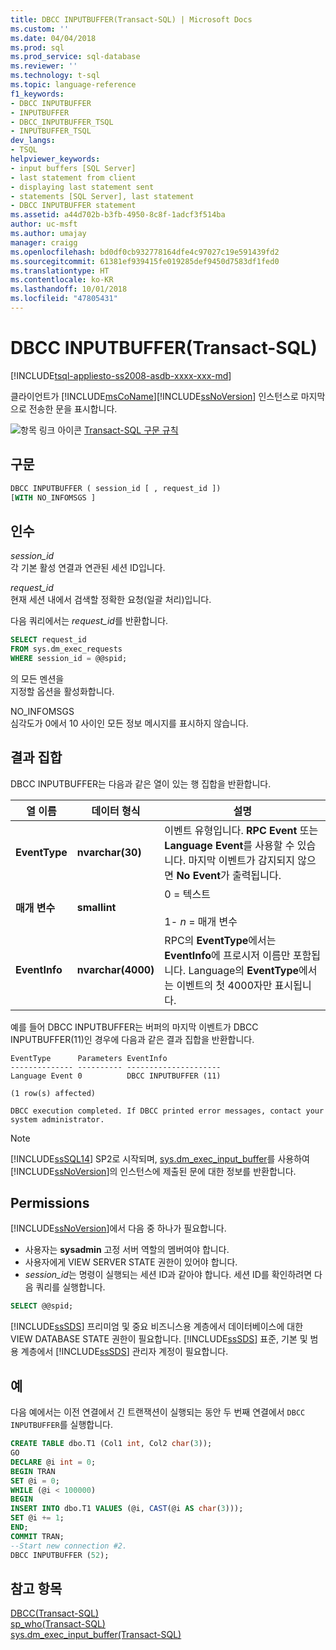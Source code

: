 ```yaml
---
title: DBCC INPUTBUFFER(Transact-SQL) | Microsoft Docs
ms.custom: ''
ms.date: 04/04/2018
ms.prod: sql
ms.prod_service: sql-database
ms.reviewer: ''
ms.technology: t-sql
ms.topic: language-reference
f1_keywords:
- DBCC INPUTBUFFER
- INPUTBUFFER
- DBCC_INPUTBUFFER_TSQL
- INPUTBUFFER_TSQL
dev_langs:
- TSQL
helpviewer_keywords:
- input buffers [SQL Server]
- last statement from client
- displaying last statement sent
- statements [SQL Server], last statement
- DBCC INPUTBUFFER statement
ms.assetid: a44d702b-b3fb-4950-8c8f-1adcf3f514ba
author: uc-msft
ms.author: umajay
manager: craigg
ms.openlocfilehash: bd0df0cb932778164dfe4c97027c19e591439fd2
ms.sourcegitcommit: 61381ef939415fe019285def9450d7583df1fed0
ms.translationtype: HT
ms.contentlocale: ko-KR
ms.lasthandoff: 10/01/2018
ms.locfileid: "47805431"
---
```

# <a name="dbcc-inputbuffer-transact-sql"></a>DBCC INPUTBUFFER(Transact-SQL)
[!INCLUDE[tsql-appliesto-ss2008-asdb-xxxx-xxx-md](../../includes/tsql-appliesto-ss2008-asdb-xxxx-xxx-md.md)]

클라이언트가 [!INCLUDE[msCoName](../../includes/msconame-md.md)][!INCLUDE[ssNoVersion](../../includes/ssnoversion-md.md)] 인스턴스로 마지막으로 전송한 문을 표시합니다.
  
![항목 링크 아이콘](../../database-engine/configure-windows/media/topic-link.gif "항목 링크 아이콘") [Transact-SQL 구문 규칙](../../t-sql/language-elements/transact-sql-syntax-conventions-transact-sql.md)
  
## <a name="syntax"></a>구문  
  
```sql
DBCC INPUTBUFFER ( session_id [ , request_id ])  
[WITH NO_INFOMSGS ]  
```  
  
## <a name="arguments"></a>인수  
*session_id*  
각 기본 활성 연결과 연관된 세션 ID입니다.  
  
*request_id*  
현재 세션 내에서 검색할 정확한 요청(일괄 처리)입니다.  

다음 쿼리에서는 *request_id*를 반환합니다.  
```sql
SELECT request_id   
FROM sys.dm_exec_requests   
WHERE session_id = @@spid;  
```  
의 모든 멘션을  
지정할 옵션을 활성화합니다.  
  
NO_INFOMSGS  
심각도가 0에서 10 사이인 모든 정보 메시지를 표시하지 않습니다.  
  
## <a name="result-sets"></a>결과 집합  
DBCC INPUTBUFFER는 다음과 같은 열이 있는 행 집합을 반환합니다.
  
|열 이름|데이터 형식|설명|  
|-----------------|---------------|-----------------|  
|**EventType**|**nvarchar(30)**|이벤트 유형입니다. **RPC Event** 또는 **Language Event**를 사용할 수 있습니다. 마지막 이벤트가 감지되지 않으면 **No Event**가 출력됩니다.|  
|**매개 변수**|**smallint**|0 = 텍스트<br /><br /> 1- *n* = 매개 변수|  
|**EventInfo**|**nvarchar(4000)**|RPC의 **EventType**에서는 **EventInfo**에 프로시저 이름만 포함됩니다. Language의 **EventType**에서는 이벤트의 첫 4000자만 표시됩니다.|  
  
예를 들어 DBCC INPUTBUFFER는 버퍼의 마지막 이벤트가 DBCC INPUTBUFFER(11)인 경우에 다음과 같은 결과 집합을 반환합니다.
  
```
EventType      Parameters EventInfo               
-------------- ---------- ---------------------   
Language Event 0          DBCC INPUTBUFFER (11)  
  
(1 row(s) affected)  
  
DBCC execution completed. If DBCC printed error messages, contact your system administrator.  
```  

> [!NOTE]
> [!INCLUDE[ssSQL14](../../includes/sssql14-md.md)] SP2로 시작되며, [sys.dm_exec_input_buffer](../../relational-databases/system-dynamic-management-views/sys-dm-exec-input-buffer-transact-sql.md)를 사용하여 [!INCLUDE[ssNoVersion](../../includes/ssnoversion-md.md)]의 인스턴스에 제출된 문에 대한 정보를 반환합니다.

## <a name="permissions"></a>Permissions  
[!INCLUDE[ssNoVersion](../../includes/ssnoversion-md.md)]에서 다음 중 하나가 필요합니다.
-   사용자는 **sysadmin** 고정 서버 역할의 멤버여야 합니다.  
-   사용자에게 VIEW SERVER STATE 권한이 있어야 합니다.  
-   *session_id*는 명령이 실행되는 세션 ID과 같아야 합니다. 세션 ID를 확인하려면 다음 쿼리를 실행합니다.  
  
```sql
SELECT @@spid;  
```
  
[!INCLUDE[ssSDS](../../includes/sssds-md.md)] 프리미엄 및 중요 비즈니스용 계층에서 데이터베이스에 대한 VIEW DATABASE STATE 권한이 필요합니다. [!INCLUDE[ssSDS](../../includes/sssds-md.md)] 표준, 기본 및 범용 계층에서 [!INCLUDE[ssSDS](../../includes/sssds-md.md)] 관리자 계정이 필요합니다.
  
## <a name="examples"></a>예  
다음 예에서는 이전 연결에서 긴 트랜잭션이 실행되는 동안 두 번째 연결에서 `DBCC INPUTBUFFER`를 실행합니다.
  
```sql
CREATE TABLE dbo.T1 (Col1 int, Col2 char(3));  
GO  
DECLARE @i int = 0;  
BEGIN TRAN  
SET @i = 0;  
WHILE (@i < 100000)  
BEGIN  
INSERT INTO dbo.T1 VALUES (@i, CAST(@i AS char(3)));  
SET @i += 1;  
END;  
COMMIT TRAN;  
--Start new connection #2.  
DBCC INPUTBUFFER (52);  
```  

## <a name="see-also"></a>참고 항목  
[DBCC&#40;Transact-SQL&#41;](../../t-sql/database-console-commands/dbcc-transact-sql.md)  
[sp_who&#40;Transact-SQL&#41;](../../relational-databases/system-stored-procedures/sp-who-transact-sql.md)  
[sys.dm_exec_input_buffer&#40;Transact-SQL&#41;](../../relational-databases/system-dynamic-management-views/sys-dm-exec-input-buffer-transact-sql.md)
  
  
